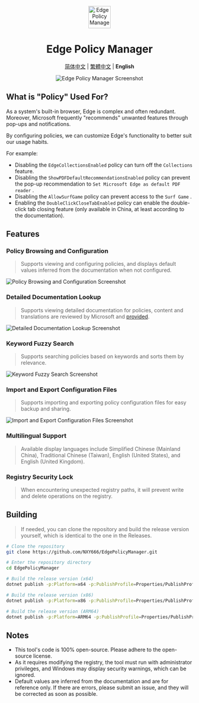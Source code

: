 <p align="center">
  <img src="https://github.com/NXY666/EdgePolicyManager/assets/62371554/6d2a0952-2101-4906-b82d-58168b4b5f8c" alt="Edge Policy Manager" width="60px"/>
</p>
<h1 align="center">Edge Policy Manager</h1>
<p align="center">
    <a href="README.md">简体中文</a> | <a href="README.zh-TW.md">繁體中文</a> | <b>English</b>
</p>
<p align="center">
    <img alt="Edge Policy Manager Screenshot" src="https://github.com/NXY666/EdgePolicyManager/assets/62371554/230d697f-8a2a-4cdf-a88d-1c2f04a14592"/>
</p>

## What is "Policy" Used For?

As a system's built-in browser, Edge is complex and often redundant. Moreover, Microsoft frequently "recommends" unwanted features through pop-ups and notifications.

By configuring policies, we can customize Edge's functionality to better suit our usage habits.

For example:

* Disabling the `EdgeCollectionsEnabled` policy can turn off the `Collections` feature.
* Disabling the `ShowPDFDefaultRecommendationsEnabled` policy can prevent the pop-up recommendation to `Set Microsoft Edge as default PDF reader` .
* Disabling the `AllowSurfGame` policy can prevent access to the `Surf Game` .
* Enabling the `DoubleClickCloseTabEnabled` policy can enable the double-click tab closing feature (only available in China, at least according to the documentation).

## Features

### Policy Browsing and Configuration

> Supports viewing and configuring policies, and displays default values inferred from the documentation when not configured.

![Policy Browsing and Configuration Screenshot](https://github.com/NXY666/EdgePolicyManager/assets/62371554/63720df0-35d2-4db3-bc2e-e1789fdca361)

### Detailed Documentation Lookup

> Supports viewing detailed documentation for policies, content and translations are reviewed by Microsoft and [provided](https://www.microsoft.com/edge/business/download).

![Detailed Documentation Lookup Screenshot](https://github.com/NXY666/EdgePolicyManager/assets/62371554/97e5aaf9-a4a2-4db7-8c1d-4b30ad3e8004)

### Keyword Fuzzy Search

> Supports searching policies based on keywords and sorts them by relevance.

![Keyword Fuzzy Search Screenshot](https://github.com/NXY666/EdgePolicyManager/assets/62371554/9bd48073-2259-4676-9b9d-3800fbe204fb)

### Import and Export Configuration Files

> Supports importing and exporting policy configuration files for easy backup and sharing.

![Import and Export Configuration Files Screenshot](https://github.com/NXY666/EdgePolicyManager/assets/62371554/7fc6e305-334c-4bf4-b185-bda08163638f)

### Multilingual Support

> Available display languages include Simplified Chinese (Mainland China), Traditional Chinese (Taiwan), English (United States), and English (United Kingdom).

### Registry Security Lock

> When encountering unexpected registry paths, it will prevent write and delete operations on the registry.

## Building

> If needed, you can clone the repository and build the release version yourself, which is identical to the one in the Releases.

```bash
# Clone the repository
git clone https://github.com/NXY666/EdgePolicyManager.git

# Enter the repository directory
cd EdgePolicyManager

# Build the release version (x64)
dotnet publish -p:Platform=x64 -p:PublishProfile=Properties/PublishProfiles/win-x64.pubxml

# Build the release version (x86)
dotnet publish -p:Platform=x86 -p:PublishProfile=Properties/PublishProfiles/win-x86.pubxml

# Build the release version (ARM64)
dotnet publish -p:Platform=ARM64 -p:PublishProfile=Properties/PublishProfiles/win-arm64.pubxml
```

## Notes

* This tool's code is 100% open-source. Please adhere to the open-source license.
* As it requires modifying the registry, the tool must run with administrator privileges, and Windows may display security warnings, which can be ignored.
* Default values are inferred from the documentation and are for reference only. If there are errors, please submit an issue, and they will be corrected as soon as possible.
